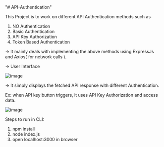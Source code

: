 "# API-Authentication" 

This Project is to work on different API Authentication methods such as
   1) NO Authentication
   2) Basic Authentication
   3) API Key Authorization
   4) Token Based Authentication

-> It mainly deals with implementing the above methods using ExpressJs and Axios( for network calls ).

-> User Interface

![image](https://github.com/Harish1611/API-Authentication/assets/99854022/3152cf00-1021-40c5-8214-f836eb2510ec)

-> It simply displays the fetched API response with different Authentication.

Ex: when API key button triggers, it uses API Key Authorization and access data. 

![image](https://github.com/Harish1611/API-Authentication/assets/99854022/6ecbe863-597a-464f-8078-630d01ab804a)

Steps to run in CLI:

1) npm install
2) node index.js
3) open localhost:3000 in browser 


